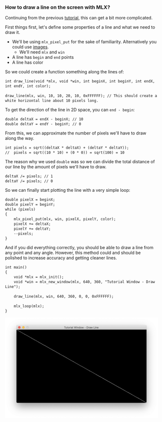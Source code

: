 ### How to draw a line on the screen with MLX?
Continuing from the previous [tutorial](mlx-tutorial-draw-pixel.md), this can get a bit more complicated.

First things first, let's define some properties of a line and what we need to draw it.
- We'll be using `mlx_pixel_put` for the sake of familiarity. Alternatively you could use [images](mlx_new_image.md).
  - We'll need `mlx` and `win`
- A line has `begin` and `end` points
- A line has color

So we could create a function something along the lines of:
```
int draw_line(void *mlx, void *win, int beginX, int beginY, int endX, int endY, int color);

draw_line(mlx, win, 10, 10, 20, 10, 0xFFFFFF); // This should create a white horizontal line about 10 pixels long.
```
To get the direction of the line in 2D space, you can `end - begin`:
```
double deltaX = endX - beginX; // 10
double deltaY = endY - beginY; // 0
```

From this, we can approximate the number of pixels we'll have to draw along the way.
```
int pixels = sqrt((deltaX * deltaX) + (deltaY * deltaY));
//  pixels = sqrt((10 * 10) + (0 * 0)) = sqrt(100) = 10
```

The reason why we used `double` was so we can divide the total distance of our line by the amount of pixels we'll have to draw.
```
deltaX /= pixels; // 1
deltaY /= pixels; // 0
```

So we can finally start plotting the line with a very simple loop:
```
double pixelX = beginX;
double pixelY = beginY;
while (pixels)
{
    mlx_pixel_put(mlx, win, pixelX, pixelY, color);
    pixelX += deltaX;
    pixelY += deltaY;
    --pixels;
}
```

And if you did everything correctly, you should be able to draw a line from any point and any angle. However, this method could and should be polished to increase accuracy and getting cleaner lines.
```
int main()
{
    void *mlx = mlx_init();
    void *win = mlx_new_window(mlx, 640, 360, "Tutorial Window - Draw Line");

    draw_line(mlx, win, 640, 360, 0, 0, 0xFFFFFF);

    mlx_loop(mlx);
}
```

![MLX tutorial line](images/tutorial-line.png)

